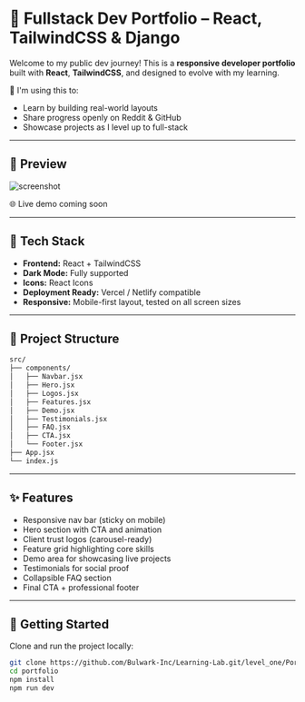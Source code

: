 # 🚀 Fullstack Dev Portfolio – React, TailwindCSS & Django

Welcome to my public dev journey! This is a **responsive developer portfolio** built with **React**, **TailwindCSS**, and designed to evolve with my learning.

🧠 I'm using this to:
- Learn by building real-world layouts
- Share progress openly on Reddit & GitHub
- Showcase projects as I level up to full-stack

---

## 📸 Preview

![screenshot](https://placehold.co/1200x600?text=Portfolio+Preview)

🌐 Live demo coming soon

---

## 🔧 Tech Stack

- **Frontend:** React + TailwindCSS
- **Dark Mode:** Fully supported
- **Icons:** React Icons
- **Deployment Ready:** Vercel / Netlify compatible
- **Responsive:** Mobile-first layout, tested on all screen sizes

---

## 📁 Project Structure

```bash
src/
├── components/
│   ├── Navbar.jsx
│   ├── Hero.jsx
│   ├── Logos.jsx
│   ├── Features.jsx
│   ├── Demo.jsx
│   ├── Testimonials.jsx
│   ├── FAQ.jsx
│   ├── CTA.jsx
│   └── Footer.jsx
├── App.jsx
└── index.js
```


---

## ✨ Features

- Responsive nav bar (sticky on mobile)
- Hero section with CTA and animation
- Client trust logos (carousel-ready)
- Feature grid highlighting core skills
- Demo area for showcasing live projects
- Testimonials for social proof
- Collapsible FAQ section
- Final CTA + professional footer

---

## 🧪 Getting Started

Clone and run the project locally:

```bash
git clone https://github.com/Bulwark-Inc/Learning-Lab.git/level_one/Portfolio
cd portfolio
npm install
npm run dev
```